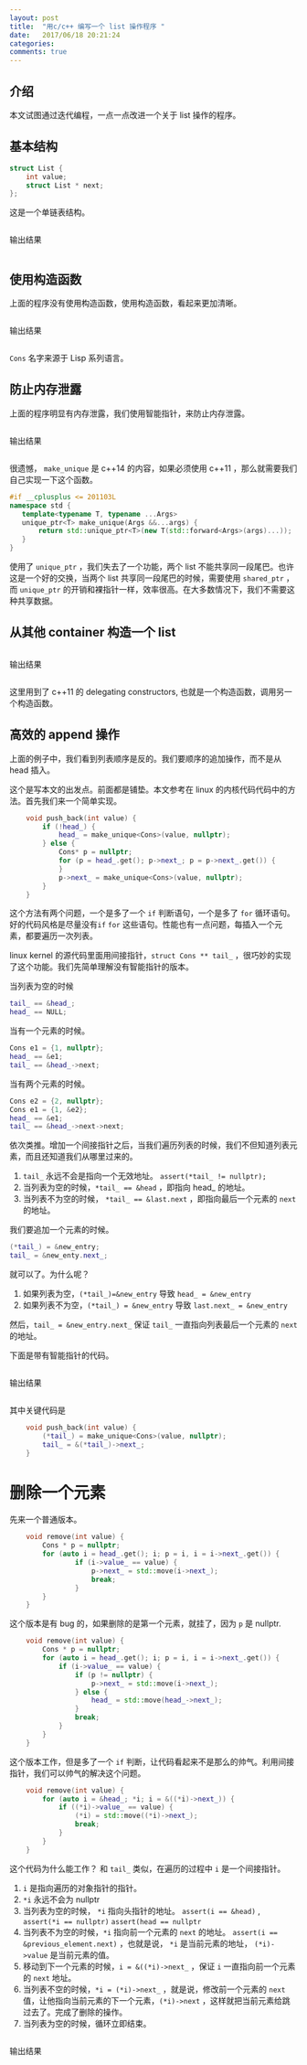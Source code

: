 ```yaml
---
layout: post
title:  "用c/c++ 编写一个 list 操作程序 "
date:   2017/06/18 20:21:24
categories:
comments: true
---
```


## 介绍

本文试图通过迭代编程，一点一点改进一个关于 list 操作的程序。

## 基本结构

```cpp
struct List {
    int value;
    struct List * next;
};
```

这是一个单链表结构。


```{.cpp include=cpp_src/list_0.cpp}
```

输出结果

```{.plain include=cpp_src/list_0.out}
```


## 使用构造函数

上面的程序没有使用构造函数，使用构造函数，看起来更加清晰。

```{.cpp include=cpp_src/list_1.cpp}
```

输出结果

```{.plain include=cpp_src/list_1.out}
```

`Cons` 名字来源于 Lisp 系列语言。



## 防止内存泄露

上面的程序明显有内存泄露，我们使用智能指针，来防止内存泄露。

```{.cpp include=cpp_src/list_2.cpp}
```

输出结果

```{.plain include=cpp_src/list_2.out}
```

很遗憾， `make_unique` 是 c++14 的内容，如果必须使用 c++11 ，那么就需要我们自己实现一下这个函数。


```cpp
#if __cplusplus <= 201103L
namespace std {
   template<typename T, typename ...Args>
   unique_ptr<T> make_unique(Args &&...args) {
       return std::unique_ptr<T>(new T(std::forward<Args>(args)...));
   }
}
```

使用了 `unique_ptr` ，我们失去了一个功能，两个 list 不能共享同一段尾巴。也许这是一个好的交换，当两个 list 共享同一段尾巴的时候，需要使用 `shared_ptr` ，而 `unique_ptr` 的开销和裸指针一样，效率很高。在大多数情况下，我们不需要这种共享数据。


## 从其他 container 构造一个 list


```{.cpp include=cpp_src/list_3.cpp}
```

输出结果

```{.plain include=cpp_src/list_3.out}
```

这里用到了 c++11 的 delegating constructors, 也就是一个构造函数，调用另一个构造函数。


## 高效的 append 操作

上面的例子中，我们看到列表顺序是反的。我们要顺序的追加操作，而不是从 head 插入。

这个是写本文的出发点。前面都是铺垫。本文参考在 linux 的内核代码代码中的方法。首先我们来一个简单实现。


```cpp
    void push_back(int value) {
        if (!head_) {
            head_ = make_unique<Cons>(value, nullptr);
        } else {
            Cons* p = nullptr;
            for (p = head_.get(); p->next_; p = p->next_.get()) {
            }
            p->next_ = make_unique<Cons>(value, nullptr);
        }
    }
```

这个方法有两个问题，一个是多了一个 `if` 判断语句，一个是多了 `for` 循环语句。好的代码风格是尽量没有`if` `for` 这些语句。性能也有一点问题，每插入一个元素，都要遍历一次列表。

linux kernel 的源代码里面用间接指针，`struct Cons ** tail_` ，很巧妙的实现了这个功能。我们先简单理解没有智能指针的版本。

当列表为空的时候

```cpp
tail_ == &head_;
head_ == NULL;
```

当有一个元素的时候。

```cpp
Cons e1 = {1, nullptr};
head_ == &e1;
tail_ == &head_->next;
```

当有两个元素的时候。

```cpp
Cons e2 = {2, nullptr};
Cons e1 = {1, &e2};
head_ == &e1;
tail_ == &head_->next->next;
```

依次类推。增加一个间接指针之后，当我们遍历列表的时候，我们不但知道列表元素，而且还知道我们从哪里过来的。

 1. `tail_` 永远不会是指向一个无效地址。 `assert(*tail_ != nullptr);`
 2. 当列表为空的时候，`*tail_ == &head` ，即指向 head_ 的地址。
 2. 当列表不为空的时候， `*tail_ == &last.next` ，即指向最后一个元素的 `next` 的地址。

我们要追加一个元素的时候。

```cpp
(*tail_) = &new_entry;
tail_ = &new_enty.next_;
```

就可以了。为什么呢？

1. 如果列表为空，`(*tail_)=&new_entry` 导致 `head_ = &new_entry`
2. 如果列表不为空，`(*tail_) = &new_entry` 导致 `last.next_ = &new_entry`

然后，`tail_ = &new_entry.next_` 保证 `tail_` 一直指向列表最后一个元素的 `next` 的地址。


下面是带有智能指针的代码。

```{.cpp include=cpp_src/list_4.cpp}
```

输出结果

```{.plain include=cpp_src/list_4.out}
```


其中关键代码是

```cpp
    void push_back(int value) {
        (*tail_) = make_unique<Cons>(value, nullptr);
        tail_ = &(*tail_)->next_;
    }
```

# 删除一个元素

先来一个普通版本。

```cpp
    void remove(int value) {
        Cons * p = nullptr;
        for (auto i = head_.get(); i; p = i, i = i->next_.get()) {
                if (i->value_ == value) {
                    p->next_ = std::move(i->next_);
                    break;
                }
        }
    }
```

这个版本是有 bug 的，如果删除的是第一个元素，就挂了，因为 `p` 是 nullptr.

```cpp
    void remove(int value) {
        Cons * p = nullptr;
        for (auto i = head_.get(); i; p = i, i = i->next_.get()) {
            if (i->value_ == value) {
                if (p != nullptr) {
                    p->next_ = std::move(i->next_);
                } else {
                    head_ = std::move(head_->next_);
                }
                break;
            }
        }
    }
```

这个版本工作，但是多了一个 `if` 判断，让代码看起来不是那么的帅气。利用间接指针，我们可以帅气的解决这个问题。

```cpp
    void remove(int value) {
        for (auto i = &head_; *i; i = &((*i)->next_)) {
            if ((*i)->value_ == value) {
                (*i) = std::move((*i)->next_);
                break;
            }
        }
    }
```

这个代码为什么能工作？ 和 `tail_` 类似，在遍历的过程中 `i` 是一个间接指针。

 1. `i` 是指向遍历的对象指针的指针。
 2. `*i` 永远不会为 nullptr
 3. 当列表为空的时候， `*i` 指向头指针的地址。 `assert(i == &head)` , `assert(*i == nullptr)` `assert(head == nullptr`
 4. 当列表不为空的时候，`*i` 指向前一个元素的 `next` 的地址。 `assert(i == &previous_element.next)` ，也就是说， `*i` 是当前元素的地址， `(*i)->value` 是当前元素的值。
 5. 移动到下一个元素的时候，`i = &((*i)->next_` ，保证 `i` 一直指向前一个元素的 `next` 地址。
 6. 当列表不空的时候，`*i = (*i)->next_` ，就是说，修改前一个元素的 `next` 值，让他指向当前元素的下一个元素，`(*i)->next` ，这样就把当前元素给跳过去了。完成了删除的操作。
 7. 当列表为空的时候，循环立即结束。




```{.cpp include=cpp_src/list_5.cpp}
```

输出结果

```{.plain include=cpp_src/list_5.out}
```
